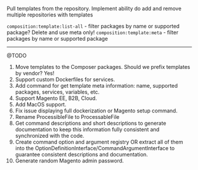 Pull templates from the repository. Implement ability do add and remove multiple repositories with templates

`composition:template:list-all` - filter packages by name or supported package? Delete and use meta only!
`composition:template:meta` - filter packages by name or supported package

-----

@TODO

1. Move templates to the Composer packages. Should we prefix templates by vendor? Yes!
2. Support custom Dockerfiles for services.
3. Add command for get template meta information: name, supported packages, services, variables, etc.
4. Support Magento EE, B2B, Cloud.
5. Add MacOS support.
6. Fix issue displaying full dockerization or Magento setup command.
7. Rename ProcessibleFile to ProcessableFile
8. Get command descriptions and short descriptions to generate documentation to keep this information fully consistent and synchronized with the code.
9. Create command option and argument registry OR extract all of them into the OptionDefinitionInterface/CommandArgumentInterface to guarantee consistent descriptions and documentation.
10. Generate random Magento admin password.